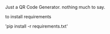 Just a QR Code Generator. 
nothing much to say.

to install requirements

'pip install -r requirements.txt'
